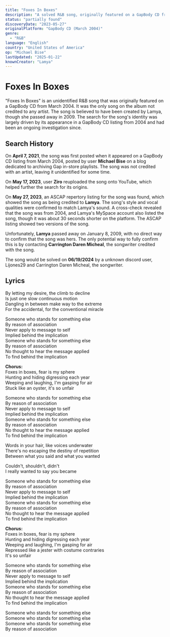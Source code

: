 ```yaml
---
title: "Foxes In Boxes"
description: "A solved R&B song, originally featured on a GapBody CD from March 2004."
status: "partially found"
discoveryDate: "2023-05-27"
originalPlatform: "GapBody CD (March 2004)"
genre: 
  - "R&B"
language: "English"
country: "United States of America"
op: "Michael Bise"
lastUpdated: "2025-01-22"
knownCreator: "Lamya"
---
```



# Foxes In Boxes

"Foxes In Boxes" is an unidentified R&B song that was originally featured on a GapBody CD from March 2004. It was the only song on the album not credited to any artist. The song is believed to have been created by Lamya, though she passed away in 2009. The search for the song's identity was largely driven by its appearance in a GapBody CD listing from 2004 and had been an ongoing investigation since.

## Search History

On **April 7, 2021**, the song was first posted when it appeared on a GapBody CD listing from March 2004, posted by user **Michael Bise** on a blog dedicated to archiving Gap in-store playlists. The song was not credited with an artist, leaving it unidentified for some time.

On **May 17, 2023**, user **Ziro** reuploaded the song onto YouTube, which helped further the search for its origins.

On **May 27, 2023**, an ASCAP repertory listing for the song was found, which showed the song as being credited to **Lamya**. The song's style and vocal qualities were confirmed to match Lamya's sound. A cross-check revealed that the song was from 2004, and Lamya's MySpace account also listed the song, though it was about 30 seconds shorter on the platform. The ASCAP listing showed two versions of the song.

Unfortunately, **Lamya** passed away on January 8, 2009, with no direct way to confirm that the song was hers. The only potential way to fully confirm this is by contacting **Carrington Daren Micheal**, the songwriter credited with the song.

The song would be solved on **06/19/2024** by a unknown discord user, Lijones29 and Carrington Daren Micheal, the songwriter.

## Lyrics

By letting my desire, the climb to decline  
Is just one slow continuous motion  
Dangling in between make way to the extreme  
For the accidental, for the conventional miracle  

Someone who stands for something else  
By reason of association  
Never apply to message to self  
Implied behind the implication  
Someone who stands for something else  
By reason of association  
No thought to hear the message applied  
To find behind the implication  

**Chorus:**  
Foxes in boxes, fear is my sphere  
Hunting and hiding digressing each year  
Weeping and laughing, I'm gasping for air  
Stuck like an oyster, it's so unfair  

Someone who stands for something else  
By reason of association  
Never apply to message to self  
Implied behind the implication  
Someone who stands for something else  
By reason of association  
No thought to hear the message applied  
To find behind the implication  

Words in your hair, like voices underwater  
There's no escaping the destiny of repetition  
Between what you said and what you wanted  

Couldn't, shouldn't, didn't  
I really wanted to say you became  

Someone who stands for something else  
By reason of association  
Never apply to message to self  
Implied behind the implication  
Someone who stands for something else  
By reason of association  
No thought to hear the message applied  
To find behind the implication  

**Chorus:**  
Foxes in boxes, fear is my sphere  
Hunting and hiding digressing each year  
Weeping and laughing, I'm gasping for air  
Repressed like a jester with costume contraries  
It's so unfair  

Someone who stands for something else  
By reason of association  
Never apply to message to self  
Implied behind the implication  
Someone who stands for something else  
By reason of association  
No thought to hear the message applied  
To find behind the implication  

Someone who stands for something else  
Someone who stands for something else  
Someone who stands for something else  
By reason of association  






